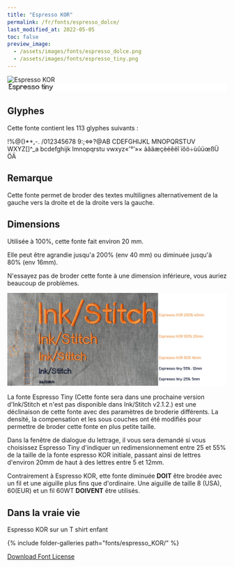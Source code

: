 ```yaml
---
title: "Espresso KOR"
permalink: /fr/fonts/espresso_dolce/
last_modified_at: 2022-05-05
toc: false
preview_image: 
  - /assets/images/fonts/espresso_dolce.png
  - /assets/images/fonts/espresso_tiny.png
---
```

![Espresso KOR](/assets/images/fonts/espresso_dolce.png)
![Espresso tiny](/assets/images/fonts/espresso_tiny.png)


## Glyphes
Cette fonte contient les 113 glyphes suivants :

!%@()*+,-.
/012345678
9:;<=>?@AB
CDEFGHIJKL
MNOPQRSTUV
WXYZ[\]^_a
bcdefghijk
lmnopqrstu
vwxyz«'°’»×
àâäæçèéêëî
ïôö÷ùûüœßÜ
ÖÄ

## Remarque 
Cette fonte permet de broder des textes multilignes alternativement de la gauche vers  la droite et de la droite vers la gauche.

## Dimensions

Utilisée à 100%, cette fonte fait environ 20 mm.

Elle peut être agrandie jusqu'a 200% (env 40 mm) ou diminuée jusqu'à 80% (env 16mm).

N'essayez pas de broder cette fonte à une dimension inférieure, vous auriez beaucoup de problèmes.

![Dimensions Espresso](/assets/images/fonts/Sizing/espressosizing.jpg)

La fonte Espresso Tiny (Cette fonte sera dans une prochaine version d'Ink/Stitch et n'est pas disponible dans Ink/Stitch v2.1.2.)  est une déclinaison de cette fonte avec des paramètres de broderie différents. La densité, la compensation et les sous couches ont été modifiés pour permettre de broder cette fonte en plus petite taille. 

Dans la fenêtre de dialogue du lettrage, il vous sera demandé si  vous choisissez Espresso Tiny d'indiquer un redimensionnement entre 25 et 55% de la taille de la fonte espresso KOR initiale, passant ainsi de lettres d'environ 20mm de haut à des lettres entre 5 et 12mm.

Contrairement à Espresso KOR, ette fonte diminuée **DOIT** être brodée avec un fil et une aiguille plus fins que d'ordinaire. Une aiguille de taille 8 (USA), 60(EUR) et un fil 60WT **DOIVENT** être utilisés.

## Dans la vraie vie

Espresso KOR  sur un T shirt  enfant

{% include folder-galleries path="fonts/espresso_KOR/" %}


[Download Font License](https://github.com/inkstitch/inkstitch/tree/main/fonts/espresso_KOR/LICENSE)

